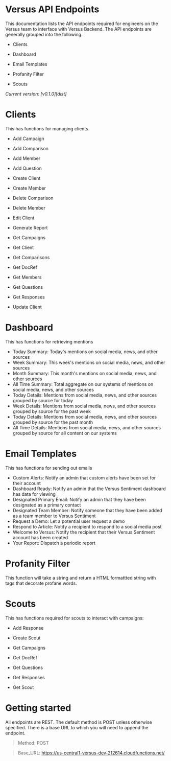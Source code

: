 # Versus API Endpoints

This documentation lists the API endpoints required for engineers on the Versus team to interface with Versus Backend. The API endpoints are generally grouped into the following.

* Clients

* Dashboard

* Email Templates

* Profanity Filter

* Scouts

*Current version: [v0.1.0][dist]*


# Clients

This has functions for managing clients.

* Add Campaign

* Add Comparison

* Add Member

* Add Question

* Create Client

* Create Member

* Delete Comparison

* Delete Member

* Edit Client

* Generate Report

* Get Campaigns

* Get Client

* Get Comparisons

* Get DocRef

* Get Members

* Get Questions

* Get Responses

* Update Client

# Dashboard

This has functions for retrieving mentions
 * Today Summary: Today's mentions on social media, news, and other sources
 * Week Summary: This week's mentions on social media, news, and other sources
 * Month Summary: This month's mentions on social media, news, and other sources
 * All Time Summary: Total aggregate on our systems of mentions on social media, news, and other sources
 * Today Details: Mentions from social media, news, and other sources grouped by source for today
 * Week Details: Mentions from social media, news, and other sources grouped by source for the past week
 * Today Details: Mentions from social media, news, and other sources grouped by source for the past month
 * All Time Details: Mentions from social media, news, and other sources grouped by source for all content on our systems

# Email Templates

This has functions for sending out emails
 * Custom Alerts: Notify an admin that custom alerts have been set for their account
 * Dashboard Ready: Notify an admin that the Versus Sentiment dashboard has data for viewing
 * Designated Primary Email: Notify an admin that they have been designated as a primary contact
 * Designated Team Member: Notify someone that they have been added as a team member to Versus Sentiment
 * Request a Demo: Let a potential user request a demo
 * Respond to Article: Notify a recipient to respond to a social media post
 * Welcome to Versus: Notify the recipient that their Versus Sentiment account has been created
 * Your Report: Dispatch a periodic report

# Profanity Filter

This function will take a string and return a HTML formattted string with tags that decorate profane words.

# Scouts

This has functions required for scouts to interact with campaigns:

* Add Response

* Create Scout

* Get Campaigns

* Get DocRef

* Get Questions

* Get Responses

* Get Scout

# Getting started

All endpoints are REST. The default method is POST unless otherwise specified. There is a base URL to which you will need to append the endpoint.

> Method: POST

> Base_URL: https://us-central1-versus-dev-212614.cloudfunctions.net/
